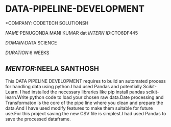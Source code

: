 # DATA-PIPELINE-DEVELOPMENT

*COMPANY: CODETECH SOLUTIONSH

*NAME*:PENUGONDA MANI KUMAR
dat
*INTERN ID*:CTO6DF445

*DOMAIN*:DATA SCIENCE

*DURATION*:6 WEEKS

*MENTOR*:NEELA SANTHOSH
-
This DATA PIPELINE DEVELOPMENT requires to build an automated process for handling data using python.I had used Pandas and potentially Scikit-Learn.
I had installed the necessary libraries like pip install pandas scikit-learn.Write python code to load your chosen raw data.Date processing and Transformaton is the core of the pipe line where you clean and prepare the data.And I have used modify features to make them suitable for future use.For this project saving the new CSV file is simplest.I had used Pandas to save the processed dataframe.
